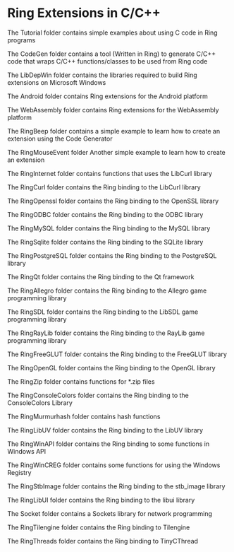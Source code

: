 Ring Extensions in C/C++
========================

The Tutorial folder contains simple examples about using C code in Ring programs

The CodeGen folder contains a tool (Written in Ring)
to generate C/C++ code that wraps C/C++ functions/classes
to be used from Ring code

The LibDepWin folder contains the libraries required to 
build Ring extensions on Microsoft Windows

The Android folder contains Ring extensions for the Android platform

The WebAssembly folder contains Ring extensions for the WebAssembly platform

The RingBeep folder contains a simple example to learn how to create an extension using the Code Generator

The RingMouseEvent folder Another simple example to learn how to create an extension

The RingInternet folder contains functions that uses the LibCurl library  

The RingCurl folder contains the Ring binding to the LibCurl library  

The RingOpenssl folder contains the Ring binding to the OpenSSL library  

The RingODBC folder contains the Ring binding to the ODBC library  

The RingMySQL folder contains the Ring binding to the MySQL library  

The RingSqlite folder contains the Ring binding to the SQLite library  

The RingPostgreSQL folder contains the Ring binding to the PostgreSQL library  

The RingQt folder contains the Ring binding to the Qt framework

The RingAllegro folder contains the Ring binding to the Allegro 
game programming library

The RingSDL folder contains the Ring binding to the LibSDL
game programming library

The RingRayLib folder contains the Ring binding to the RayLib
game programming library

The RingFreeGLUT folder contains the Ring binding to the FreeGLUT library

The RingOpenGL folder contains the Ring binding to the OpenGL library

The RingZip folder contains functions for *.zip files

The RingConsoleColors folder contains the Ring binding to the ConsoleColors Library

The RingMurmurhash folder contains hash functions

The RingLibUV folder contains the Ring binding to the LibUV library

The RingWinAPI folder contains the Ring binding to some functions in Windows API

The RingWinCREG folder contains some functions for using the Windows Registry

The RingStbImage folder contains the Ring binding to the stb_image library

The RingLibUI folder contains the Ring binding to the libui library

The Socket folder contains a Sockets library for network programming

The RingTilengine folder contains the Ring binding to Tilengine

The RingThreads folder contains the Ring binding to TinyCThread